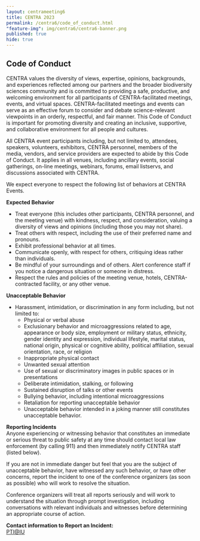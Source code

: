 ```yaml
---
layout: centrameeting6
title: CENTRA 2023
permalink: /centra6/code_of_conduct.html
"feature-img": img/centra6/centra6-banner.png
published: true
hide: true
---
```



## Code of Conduct

CENTRA values the diversity of views, expertise, opinions, backgrounds, and experiences reflected among our partners and the broader biodiversity sciences community and is committed to providing a safe, productive, and welcoming environment for all participants of CENTRA-facilitated meetings, events, and virtual spaces. CENTRA-facilitated meetings and events can serve as an effective forum to consider and debate science-relevant viewpoints in an orderly, respectful, and fair manner. This Code of Conduct is important for promoting diversity and creating an inclusive, supportive, and collaborative environment for all people and cultures.  

All CENTRA event participants  including, but not limited to, attendees, speakers, volunteers, exhibitors, CENTRA personnel, members of the media, vendors, and service providers are expected to abide by this Code of Conduct. It applies in all venues, including ancillary events, social gatherings, on-line meetings, webinars, forums, email listservs, and discussions associated with CENTRA.  

We expect everyone to respect the following list of behaviors at CENTRA Events.  

**Expected Behavior**  
-	Treat everyone (this includes other participants, CENTRA personnel, and the meeting venue) with kindness, respect, and consideration, valuing a diversity of views and opinions (including those you may not share).  
-	Treat others with respect, including the use of their preferred name and pronouns.
-	Exhibit professional behavior at all times.  
-	Communicate openly, with respect for others, critiquing ideas rather than individuals.  
-	Be mindful of your surroundings and of others. Alert conference staff if you notice a dangerous situation or someone in distress.  
-	Respect the rules and policies of the meeting venue, hotels, CENTRA-contracted facility, or any other venue.

**Unacceptable Behavior**   
-	Harassment, intimidation, or discrimination in any form including, but not limited to:  
	-	Physical or verbal abuse  
	-	Exclusionary behavior and microaggressions related to age, appearance or body size, employment or military status, ethnicity, gender identity and expression, individual lifestyle, marital status, national origin, physical or cognitive ability, political affiliation, sexual orientation, race, or religion  
	-	Inappropriate physical contact  
	-	Unwanted sexual attention  
	-	Use of sexual or discriminatory images in public spaces or in presentations  
	-	Deliberate intimidation, stalking, or following  
	-	Sustained disruption of talks or other events  
	-	Bullying behavior, including intentional microaggressions  
	-	Retaliation for reporting unacceptable behavior  
	-	Unacceptable behavior intended in a joking manner still constitutes unacceptable behavior.  

**Reporting Incidents**  
Anyone experiencing or witnessing behavior that constitutes an immediate or serious threat to public safety at any time should contact local law enforcement (by calling 911) and then immediately notify CENTRA staff (listed below).  

If you are not in immediate danger but feel that you are the subject of unacceptable behavior, have witnessed any such behavior, or have other concerns, report the incident to one of the conference organizers (as soon as possible) who will work to resolve the situation.   

Conference organizers will treat all reports seriously and will work to understand the situation through prompt investigation, including conversations with relevant individuals and witnesses before determining an appropriate course of action.   

**Contact information to Report an Incident:**  
[PTI@IU](pti@iu.edu)   

